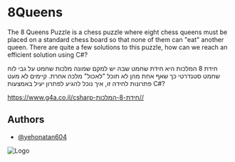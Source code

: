 # 8Queens


The 8 Queens Puzzle is a chess puzzle where eight chess queens must be placed on a standard chess board so that none of them can "eat" another queen. There are quite a few solutions to this puzzle, how can we reach an efficient solution using C#?

חידת 8 המלכות היא חידת שחמט שבה יש למקם שמונה מלכות שחמט על גבי לוח שחמט סטנדרטי כך שאף אחת מהן לא תוכל "לאכול" מלכה אחרת. קיימים לא מעט פתרונות לחידה זו, איך נוכל להגיע לפתרון יעיל באמצעות C#?

https://www.g4a.co.il/csharp-חידת-8-המלכות//

## Authors

- [@yehonatan604](https://github.com/yehonatan604)


![Logo](https://www.g4a.co.il/wp-content/uploads/2020/07/logo-1-300x172.jpg)


